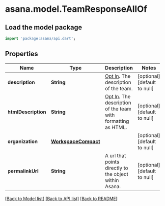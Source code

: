# asana.model.TeamResponseAllOf

## Load the model package
```dart
import 'package:asana/api.dart';
```

## Properties
Name | Type | Description | Notes
------------ | ------------- | ------------- | -------------
**description** | **String** | [Opt In](/docs/input-output-options). The description of the team.  | [optional] [default to null]
**htmlDescription** | **String** | [Opt In](/docs/input-output-options). The description of the team with formatting as HTML.  | [optional] [default to null]
**organization** | [**WorkspaceCompact**](WorkspaceCompact.md) |  | [optional] [default to null]
**permalinkUrl** | **String** | A url that points directly to the object within Asana. | [optional] [default to null]

[[Back to Model list]](../README.md#documentation-for-models) [[Back to API list]](../README.md#documentation-for-api-endpoints) [[Back to README]](../README.md)


